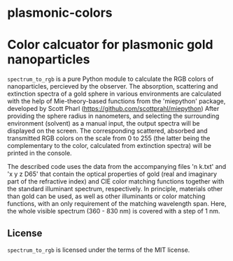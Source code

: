 # plasmonic-colors
Color calcuator for plasmonic gold nanoparticles
=========

`spectrum_to_rgb` is a pure Python module to calculate the RGB colors of nanoparticles, percieved by the observer.
The absorption, scattering and extinction spectra of a gold sphere in various environments are calculated with the help of Mie-theory-based functions from the 'miepython' package, developed by Scott Pharl (https://github.com/scottprahl/miepython)
After providing the sphere radius in nanometers, and selecting the surrounding environment (solvent) as a manual input, the output spectra will be displayed on the screen.
The corresponding scattered, absorbed and transmitted RGB colors on the scale from 0 to 255 (the latter being the complementary to the color, calculated from extinction spectra) will be printed in the console.

The described code uses the data from the accompanying files 'n k.txt' and 'x y z D65' that contain the optical properties of gold (real and imaginary part of the refractive index) and CIE color matching functions together with the standard illuminant spectrum, respectively.
In principle, materials other than gold can be used, as well as other illuminants or color matching functions, with an only requirement of the matching wavelength span. Here, the whole visible spectrum (360 - 830 nm) is covered with a step of 1 nm. 


License
-------

`spectrum_to_rgb` is licensed under the terms of the MIT license.
